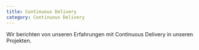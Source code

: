 ```yaml
---
title: Continuous Delivery
category: Continuous Delivery
---
```


Wir berichten von unseren Erfahrungen mit Continuous Delivery in unseren Projekten.
